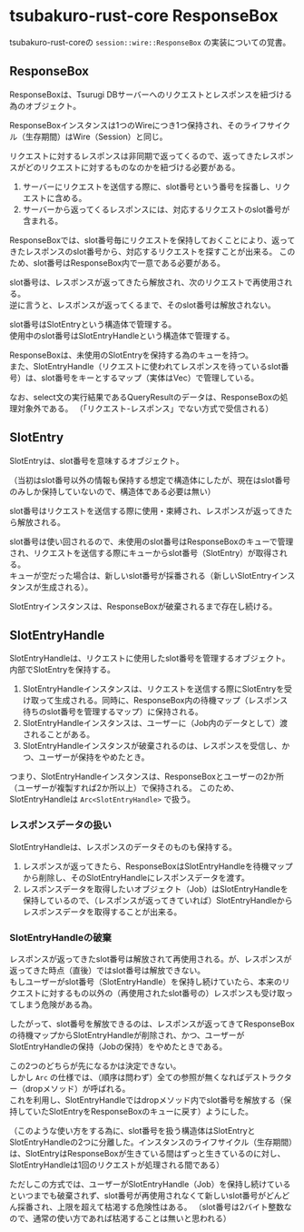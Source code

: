 # tsubakuro-rust-core ResponseBox

tsubakuro-rust-coreの `session::wire::ResponseBox` の実装についての覚書。

## ResponseBox

ResponseBoxは、Tsurugi DBサーバーへのリクエストとレスポンスを紐づける為のオブジェクト。

ResponseBoxインスタンスは1つのWireにつき1つ保持され、そのライフサイクル（生存期間）はWire（Session）と同じ。

リクエストに対するレスポンスは非同期で返ってくるので、返ってきたレスポンスがどのリクエストに対するものなのかを紐づける必要がある。

1. サーバーにリクエストを送信する際に、slot番号という番号を採番し、リクエストに含める。
2. サーバーから返ってくるレスポンスには、対応するリクエストのslot番号が含まれる。

ResponseBoxでは、slot番号毎にリクエストを保持しておくことにより、返ってきたレスポンスのslot番号から、対応するリクエストを探すことが出来る。
このため、slot番号はResponseBox内で一意である必要がある。

slot番号は、レスポンスが返ってきたら解放され、次のリクエストで再使用される。  
逆に言うと、レスポンスが返ってくるまで、そのslot番号は解放されない。

slot番号はSlotEntryという構造体で管理する。  
使用中のslot番号はSlotEntryHandleという構造体で管理する。

ResponseBoxは、未使用のSlotEntryを保持する為のキューを持つ。  
また、SlotEntryHandle（リクエストに使われてレスポンスを待っているslot番号）は、slot番号をキーとするマップ（実体はVec）で管理している。

なお、select文の実行結果であるQueryResultのデータは、ResponseBoxの処理対象外である。
（「リクエスト-レスポンス」でない方式で受信される）

## SlotEntry

SlotEntryは、slot番号を意味するオブジェクト。

（当初はslot番号以外の情報も保持する想定で構造体にしたが、現在はslot番号のみしか保持していないので、構造体である必要は無い）

slot番号はリクエストを送信する際に使用・束縛され、レスポンスが返ってきたら解放される。

slot番号は使い回されるので、未使用のslot番号はResponseBoxのキューで管理され、リクエストを送信する際にキューからslot番号（SlotEntry）が取得される。  
キューが空だった場合は、新しいslot番号が採番される（新しいSlotEntryインスタンスが生成される）。

SlotEntryインスタンスは、ResponseBoxが破棄されるまで存在し続ける。

## SlotEntryHandle

SlotEntryHandleは、リクエストに使用したslot番号を管理するオブジェクト。  
内部でSlotEntryを保持する。

1. SlotEntryHandleインスタンスは、リクエストを送信する際にSlotEntryを受け取って生成される。同時に、ResponseBox内の待機マップ（レスポンス待ちのslot番号を管理するマップ）に保持される。
2. SlotEntryHandleインスタンスは、ユーザーに（Job内のデータとして）渡されることがある。
3. SlotEntryHandleインスタンスが破棄されるのは、レスポンスを受信し、かつ、ユーザーが保持をやめたとき。

つまり、SlotEntryHandleインスタンスは、ResponseBoxとユーザーの2か所（ユーザーが複製すれば2か所以上）で保持される。
このため、SlotEntryHandleは `Arc<SlotEntryHandle>` で扱う。

### レスポンスデータの扱い

SlotEntryHandleは、レスポンスのデータそのものも保持する。

1. レスポンスが返ってきたら、ResponseBoxはSlotEntryHandleを待機マップから削除し、そのSlotEntryHandleにレスポンスデータを渡す。
2. レスポンスデータを取得したいオブジェクト（Job）はSlotEntryHandleを保持しているので、（レスポンスが返ってきていれば）SlotEntryHandleからレスポンスデータを取得することが出来る。

### SlotEntryHandleの破棄

レスポンスが返ってきたslot番号は解放されて再使用される。が、レスポンスが返ってきた時点（直後）ではslot番号は解放できない。  
もしユーザーがslot番号（SlotEntryHandle）を保持し続けていたら、本来のリクエストに対するもの以外の（再使用されたslot番号の）レスポンスも受け取ってしまう危険がある為。

したがって、slot番号を解放できるのは、レスポンスが返ってきてResponseBoxの待機マップからSlotEntryHandleが削除され、かつ、ユーザーがSlotEntryHandleの保持（Jobの保持）をやめたときである。

この2つのどちらが先になるかは決定できない。  
しかし `Arc` の仕様では、（順序は問わず）全ての参照が無くなればデストラクター（dropメソッド）が呼ばれる。  
これを利用し、SlotEntryHandleではdropメソッド内でslot番号を解放する（保持していたSlotEntryをResponseBoxのキューに戻す）ようにした。

（このような使い方をする為に、slot番号を扱う構造体はSlotEntryとSlotEntryHandleの2つに分離した。インスタンスのライフサイクル（生存期間）は、SlotEntryはResponseBoxが生きている間はずっと生きているのに対し、SlotEntryHandleは1回のリクエストが処理される間である）

ただしこの方式では、ユーザーがSlotEntryHandle（Job）を保持し続けているといつまでも破棄されず、slot番号が再使用されなくて新しいslot番号がどんどん採番され、上限を超えて枯渇する危険性はある。
（slot番号は2バイト整数なので、通常の使い方であれば枯渇することは無いと思われる）